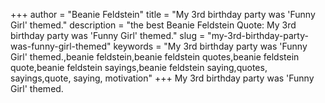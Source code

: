 +++
author = "Beanie Feldstein"
title = "My 3rd birthday party was 'Funny Girl' themed."
description = "the best Beanie Feldstein Quote: My 3rd birthday party was 'Funny Girl' themed."
slug = "my-3rd-birthday-party-was-funny-girl-themed"
keywords = "My 3rd birthday party was 'Funny Girl' themed.,beanie feldstein,beanie feldstein quotes,beanie feldstein quote,beanie feldstein sayings,beanie feldstein saying,quotes, sayings,quote, saying, motivation"
+++
My 3rd birthday party was 'Funny Girl' themed.
